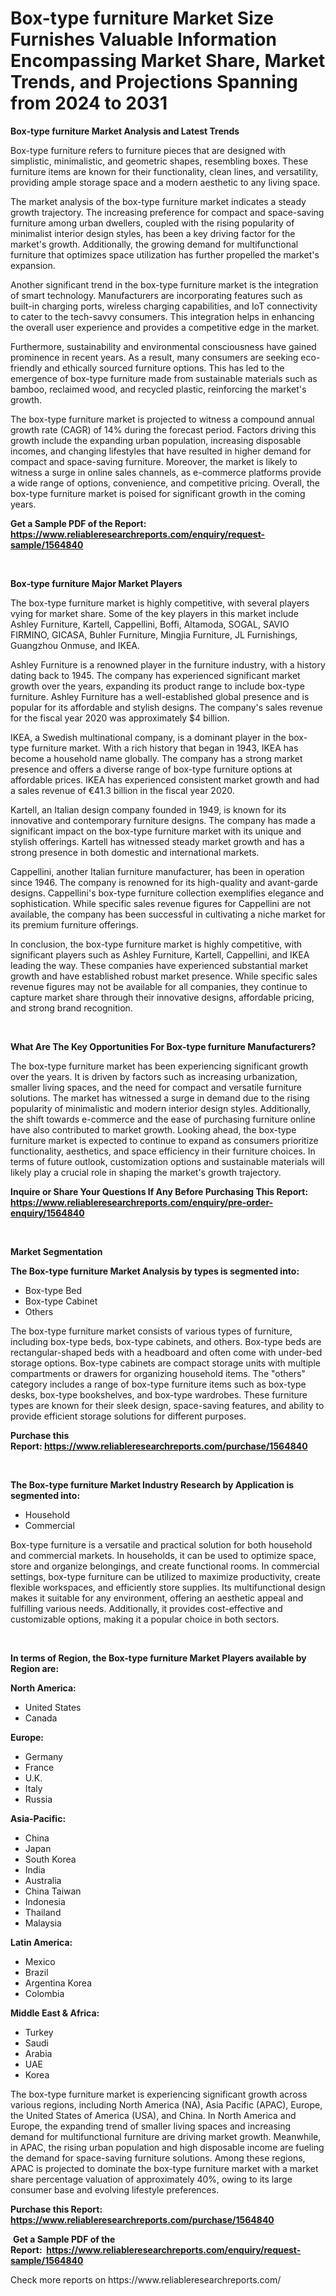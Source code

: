 <p><h1>Box-type furniture Market Size Furnishes Valuable Information Encompassing Market Share, Market Trends, and Projections Spanning from 2024 to 2031</h1></p><p><strong>Box-type furniture Market Analysis and Latest Trends</strong></p>
<p><p>Box-type furniture refers to furniture pieces that are designed with simplistic, minimalistic, and geometric shapes, resembling boxes. These furniture items are known for their functionality, clean lines, and versatility, providing ample storage space and a modern aesthetic to any living space.</p><p>The market analysis of the box-type furniture market indicates a steady growth trajectory. The increasing preference for compact and space-saving furniture among urban dwellers, coupled with the rising popularity of minimalist interior design styles, has been a key driving factor for the market's growth. Additionally, the growing demand for multifunctional furniture that optimizes space utilization has further propelled the market's expansion.</p><p>Another significant trend in the box-type furniture market is the integration of smart technology. Manufacturers are incorporating features such as built-in charging ports, wireless charging capabilities, and IoT connectivity to cater to the tech-savvy consumers. This integration helps in enhancing the overall user experience and provides a competitive edge in the market.</p><p>Furthermore, sustainability and environmental consciousness have gained prominence in recent years. As a result, many consumers are seeking eco-friendly and ethically sourced furniture options. This has led to the emergence of box-type furniture made from sustainable materials such as bamboo, reclaimed wood, and recycled plastic, reinforcing the market's growth.</p><p>The box-type furniture market is projected to witness a compound annual growth rate (CAGR) of 14% during the forecast period. Factors driving this growth include the expanding urban population, increasing disposable incomes, and changing lifestyles that have resulted in higher demand for compact and space-saving furniture. Moreover, the market is likely to witness a surge in online sales channels, as e-commerce platforms provide a wide range of options, convenience, and competitive pricing. Overall, the box-type furniture market is poised for significant growth in the coming years.</p></p>
<p><strong>Get a Sample PDF of the Report:&nbsp; <a href="https://www.reliableresearchreports.com/enquiry/request-sample/1564840">https://www.reliableresearchreports.com/enquiry/request-sample/1564840</a></strong></p>
<p>&nbsp;</p>
<p><strong>Box-type furniture Major Market Players</strong></p>
<p><p>The box-type furniture market is highly competitive, with several players vying for market share. Some of the key players in this market include Ashley Furniture, Kartell, Cappellini, Boffi, Altamoda, SOGAL, SAVIO FIRMINO, GICASA, Buhler Furniture, Mingjia Furniture, JL Furnishings, Guangzhou Onmuse, and IKEA. </p><p>Ashley Furniture is a renowned player in the furniture industry, with a history dating back to 1945. The company has experienced significant market growth over the years, expanding its product range to include box-type furniture. Ashley Furniture has a well-established global presence and is popular for its affordable and stylish designs. The company's sales revenue for the fiscal year 2020 was approximately $4 billion.</p><p>IKEA, a Swedish multinational company, is a dominant player in the box-type furniture market. With a rich history that began in 1943, IKEA has become a household name globally. The company has a strong market presence and offers a diverse range of box-type furniture options at affordable prices. IKEA has experienced consistent market growth and had a sales revenue of €41.3 billion in the fiscal year 2020.</p><p>Kartell, an Italian design company founded in 1949, is known for its innovative and contemporary furniture designs. The company has made a significant impact on the box-type furniture market with its unique and stylish offerings. Kartell has witnessed steady market growth and has a strong presence in both domestic and international markets.</p><p>Cappellini, another Italian furniture manufacturer, has been in operation since 1946. The company is renowned for its high-quality and avant-garde designs. Cappellini's box-type furniture collection exemplifies elegance and sophistication. While specific sales revenue figures for Cappellini are not available, the company has been successful in cultivating a niche market for its premium furniture offerings.</p><p>In conclusion, the box-type furniture market is highly competitive, with significant players such as Ashley Furniture, Kartell, Cappellini, and IKEA leading the way. These companies have experienced substantial market growth and have established robust market presence. While specific sales revenue figures may not be available for all companies, they continue to capture market share through their innovative designs, affordable pricing, and strong brand recognition.</p></p>
<p>&nbsp;</p>
<p><strong>What Are The Key Opportunities For Box-type furniture Manufacturers?</strong></p>
<p><p>The box-type furniture market has been experiencing significant growth over the years. It is driven by factors such as increasing urbanization, smaller living spaces, and the need for compact and versatile furniture solutions. The market has witnessed a surge in demand due to the rising popularity of minimalistic and modern interior design styles. Additionally, the shift towards e-commerce and the ease of purchasing furniture online have also contributed to market growth. Looking ahead, the box-type furniture market is expected to continue to expand as consumers prioritize functionality, aesthetics, and space efficiency in their furniture choices. In terms of future outlook, customization options and sustainable materials will likely play a crucial role in shaping the market's growth trajectory.</p></p>
<p><strong>Inquire or Share Your Questions If Any Before Purchasing This Report: <a href="https://www.reliableresearchreports.com/enquiry/pre-order-enquiry/1564840">https://www.reliableresearchreports.com/enquiry/pre-order-enquiry/1564840</a></strong></p>
<p>&nbsp;</p>
<p><strong>Market Segmentation</strong></p>
<p><strong>The Box-type furniture Market Analysis by types is segmented into:</strong></p>
<p><ul><li>Box-type Bed</li><li>Box-type Cabinet</li><li>Others</li></ul></p>
<p><p>The box-type furniture market consists of various types of furniture, including box-type beds, box-type cabinets, and others. Box-type beds are rectangular-shaped beds with a headboard and often come with under-bed storage options. Box-type cabinets are compact storage units with multiple compartments or drawers for organizing household items. The "others" category includes a range of box-type furniture items such as box-type desks, box-type bookshelves, and box-type wardrobes. These furniture types are known for their sleek design, space-saving features, and ability to provide efficient storage solutions for different purposes.</p></p>
<p><strong>Purchase this Report:&nbsp;<a href="https://www.reliableresearchreports.com/purchase/1564840">https://www.reliableresearchreports.com/purchase/1564840</a></strong></p>
<p>&nbsp;</p>
<p><strong>The Box-type furniture Market Industry Research by Application is segmented into:</strong></p>
<p><ul><li>Household</li><li>Commercial</li></ul></p>
<p><p>Box-type furniture is a versatile and practical solution for both household and commercial markets. In households, it can be used to optimize space, store and organize belongings, and create functional rooms. In commercial settings, box-type furniture can be utilized to maximize productivity, create flexible workspaces, and efficiently store supplies. Its multifunctional design makes it suitable for any environment, offering an aesthetic appeal and fulfilling various needs. Additionally, it provides cost-effective and customizable options, making it a popular choice in both sectors.</p></p>
<p>&nbsp;</p>
<p><strong>In terms of Region, the Box-type furniture Market Players available by Region are:</strong></p>
<p>
    <p> <strong> North America: </strong>
        <ul>
            <li>United States</li>
            <li>Canada</li>
        </ul>
        </p> 
    <p> <strong> Europe: </strong>
        <ul>
            <li>Germany</li>
            <li>France</li>
            <li>U.K.</li>
            <li>Italy</li>
            <li>Russia</li>
        </ul>
        </p> 
    <p> <strong> Asia-Pacific: </strong>
        <ul>
            <li>China</li>
            <li>Japan</li>
            <li>South Korea</li>
            <li>India</li>
            <li>Australia</li>
            <li>China Taiwan</li>
            <li>Indonesia</li>
            <li>Thailand</li>
            <li>Malaysia</li>
        </ul>
        </p> 
    <p> <strong> Latin America: </strong>
        <ul>
            <li>Mexico</li>
            <li>Brazil</li>
            <li>Argentina Korea</li>
            <li>Colombia</li>
        </ul>
        </p> 
    <p> <strong> Middle East & Africa: </strong>
        <ul>
            <li>Turkey</li>
            <li>Saudi</li>
            <li>Arabia</li>
            <li>UAE</li>
            <li>Korea</li>
        </ul>
    </p>
    </p>
<p><p>The box-type furniture market is experiencing significant growth across various regions, including North America (NA), Asia Pacific (APAC), Europe, the United States of America (USA), and China. In North America and Europe, the expanding trend of smaller living spaces and increasing demand for multifunctional furniture are driving market growth. Meanwhile, in APAC, the rising urban population and high disposable income are fueling the demand for space-saving furniture solutions. Among these regions, APAC is projected to dominate the box-type furniture market with a market share percentage valuation of approximately 40%, owing to its large consumer base and evolving lifestyle preferences.</p></p>
<p><strong>Purchase this Report: <a href="https://www.reliableresearchreports.com/purchase/1564840">https://www.reliableresearchreports.com/purchase/1564840</a></strong></p>
<p>&nbsp;<strong>Get a Sample PDF of the Report:&nbsp;&nbsp;<a href="https://www.reliableresearchreports.com/enquiry/request-sample/1564840">https://www.reliableresearchreports.com/enquiry/request-sample/1564840</a></strong></p>
<p><strong></strong></p>
<p>Check more reports on https://www.reliableresearchreports.com/</p>